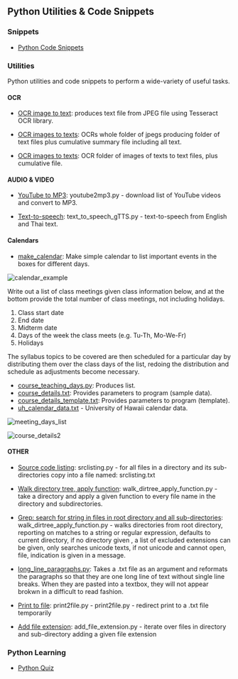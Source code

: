 ## Python Utilities & Code Snippets 

### Snippets

- [Python Code Snippets](https://github.com/jonfernq/Python-Utilities/tree/main/PythonCodeSnippets)

### Utilities

Python utilities and code snippets to perform a wide-variety of useful tasks.

#### OCR

- [OCR image to text](https://github.com/jonfernq/Python-Utilities/blob/main/ocr.py): produces text file from JPEG file using Tesseract OCR library. 

- [OCR images to texts](https://github.com/jonfernq/Python-Utilities/blob/main/ocr_texts.py): OCRs whole folder of jpegs producing folder of text files plus cumulative summary file including all text. 

- [OCR images to texts](https://github.com/jonfernq/Python-Utilities/blob/main/ocr_texts_2.py): OCR folder of images of texts to text files, plus cumulative file.

#### AUDIO & VIDEO

- [YouTube to MP3](https://github.com/jonfernq/Python-Utilities/blob/main/youtube2mp3.py): youtube2mp3.py - download list of YouTube videos and convert to MP3.

- [Text-to-speech](https://github.com/jonfernq/Python-Utilities/blob/main/text_to_speech_gTTS.py): text_to_speech_gTTS.py - text-to-speech from English and Thai text.

#### Calendars

- [make_calendar](https://github.com/jonfernq/Python-Utilities/blob/main/make_calendar.py): Make simple calendar to list important events in the boxes for different days. 

![calendar_example](https://user-images.githubusercontent.com/68504324/221752031-9250431f-1038-45e6-a194-403a93f99850.jpg)

Write out a list of class meetings given class information below,
and at the bottom provide the total number of class meetings,
not including holidays.  

1. Class start date<br>
2. End date<br>
3. Midterm date<br>
4. Days of the week the class meets (e.g. Tu-Th, Mo-We-Fr)<br>
5. Holidays<br>

The syllabus topics to be covered are then scheduled for a particular day by distributing them over the class days of the list,
redoing the distribution and schedule as adjustments become necessary.  

- [course_teaching_days.py](https://github.com/jonfernq/Python-Utilities/blob/main/course_teaching_days.py): Produces list.
- [course_details.txt](https://github.com/jonfernq/Python-Utilities/blob/main/course_details.txt): Provides parameters to program (sample data).
- [course_details_template.txt](https://github.com/jonfernq/Python-Utilities/blob/main/course_details_template.txt): Provides parameters to program (template).
- [uh_calendar_data.txt](https://github.com/jonfernq/Python-Utilities/blob/main/uh_calendar_data.txt) - University of Hawaii calendar data.   

![meeting_days_list](https://user-images.githubusercontent.com/68504324/221755154-ac535958-cd9f-4cd8-9b7a-09070b615ed5.jpg)

![course_details2](https://user-images.githubusercontent.com/68504324/221755196-307bba82-8dda-4c56-86e2-48531fb1ef6d.jpg)



#### OTHER

- [Source code listing](https://github.com/jonfernq/Python-Utilities/blob/main/srclisting.py): srclisting.py - for all files in a directory and its sub-directories copy into a file named: srclisting.txt 

- [Walk directory tree, apply function](https://github.com/jonfernq/Python-Utilities/blob/main/walk_dirtree_apply_function.py): walk_dirtree_apply_function.py - take a directory and apply a given function to every file name in the directory and subdirectories. 

- [Grep: search for string in files in root directory and all sub-directories](https://github.com/jonfernq/Python-Utilities/blob/main/grep_dirs.py): walk_dirtree_apply_function.py - walks directories from root directory, reporting on matches to a string or regular expression, defaults to current directory, if no directory given , a list of excluded extensions can be given, only searches unicode texts, if not unicode and cannot open, file, indication is given in a message. 

- [long_line_paragraphs.py](https://github.com/jonfernq/Python-Utilities/blob/main/long_line_paragraphs.py): Takes a .txt file as an argument and reformats the paragraphs so that they are one long line of text without single line breaks. When they are pasted into a textbox, they will not appear brokwn in a difficult to read fashion.

- [Print to file](https://github.com/jonfernq/Python-Utilities/blob/main/print2file.py): print2file.py - print2file.py - redirect print to a .txt file temporarily 

- [Add file extension](https://github.com/jonfernq/Python-Utilities/blob/main/add_file_extension.py): add_file_extension.py - iterate over files in directory and sub-directory adding a given file extension 

### Python Learning

- [Python Quiz](https://github.com/jonfernq/Python-Utilities/tree/main/PythonQuiz) 






